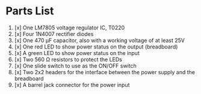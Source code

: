 # Parts List

1. [x] One LM7805 voltage regulator IC, T0220
2. [x] Four 1N4007 rectifier diodes
3. [x] One 470 &mu;F capacitor, also with a working voltage of at least 25V
4. [x] One red LED to show power status on the output (breadboard)
5. [x] A green LED to show power status on the input
6. [x] Two 560 &ohm; resistors to protect the LEDs
7. [x] One slide switch to use as the ON/OFF switch
8. [x] Two 2x2 headers for the interface between the power supply and the breadboard
9. [x] A barrel jack connector for the power input
